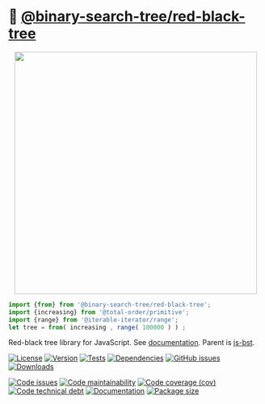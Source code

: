 :christmas_tree: [@binary-search-tree/red-black-tree](https://binary-search-tree.github.io/red-black-tree)
==

<p align="center">
<img src="https://raw.github.com/binary-search-tree/red-black-tree/main/media/sketch.svg" width="480">
</p>

```js
import {from} from '@binary-search-tree/red-black-tree';
import {increasing} from '@total-order/primitive';
import {range} from '@iterable-iterator/range';
let tree = from( increasing , range( 100000 ) ) ;
```

Red-black tree library for JavaScript.
See [documentation](https://binary-search-tree.github.io/red-black-tree/index.html).
Parent is [js-bst](https://github.com/make-github-pseudonymous-again/js-bst).

[![License](https://img.shields.io/github/license/binary-search-tree/red-black-tree.svg)](https://raw.githubusercontent.com/binary-search-tree/red-black-tree/main/LICENSE)
[![Version](https://img.shields.io/npm/v/@binary-search-tree/red-black-tree.svg)](https://www.npmjs.org/package/@binary-search-tree/red-black-tree)
[![Tests](https://img.shields.io/github/workflow/status/binary-search-tree/red-black-tree/ci?event=push&label=tests)](https://github.com/binary-search-tree/red-black-tree/actions/workflows/ci.yml?query=branch:main)
[![Dependencies](https://img.shields.io/librariesio/github/binary-search-tree/red-black-tree.svg)](https://github.com/binary-search-tree/red-black-tree/network/dependencies)
[![GitHub issues](https://img.shields.io/github/issues/binary-search-tree/red-black-tree.svg)](https://github.com/binary-search-tree/red-black-tree/issues)
[![Downloads](https://img.shields.io/npm/dm/@binary-search-tree/red-black-tree.svg)](https://www.npmjs.org/package/@binary-search-tree/red-black-tree)

[![Code issues](https://img.shields.io/codeclimate/issues/binary-search-tree/red-black-tree.svg)](https://codeclimate.com/github/binary-search-tree/red-black-tree/issues)
[![Code maintainability](https://img.shields.io/codeclimate/maintainability/binary-search-tree/red-black-tree.svg)](https://codeclimate.com/github/binary-search-tree/red-black-tree/trends/churn)
[![Code coverage (cov)](https://img.shields.io/codecov/c/gh/binary-search-tree/red-black-tree/main.svg)](https://codecov.io/gh/binary-search-tree/red-black-tree)
[![Code technical debt](https://img.shields.io/codeclimate/tech-debt/binary-search-tree/red-black-tree.svg)](https://codeclimate.com/github/binary-search-tree/red-black-tree/trends/technical_debt)
[![Documentation](https://binary-search-tree.github.io/red-black-tree/badge.svg)](https://binary-search-tree.github.io/red-black-tree/source.html)
[![Package size](https://img.shields.io/bundlephobia/minzip/@binary-search-tree/red-black-tree)](https://bundlephobia.com/result?p=@binary-search-tree/red-black-tree)
